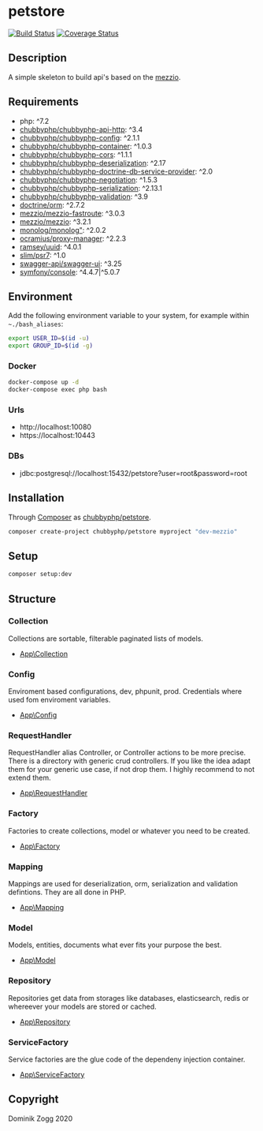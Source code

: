 # petstore

[![Build Status](https://api.travis-ci.org/chubbyphp/petstore.png?branch=mezzio)](https://travis-ci.org/chubbyphp/petstore)
[![Coverage Status](https://coveralls.io/repos/github/chubbyphp/petstore/badge.svg?branch=mezzio)](https://coveralls.io/github/chubbyphp/petstore?branch=mezzio)

## Description

A simple skeleton to build api's based on the [mezzio][1].

## Requirements

 * php: ^7.2
 * [chubbyphp/chubbyphp-api-http][3]: ^3.4
 * [chubbyphp/chubbyphp-config][4]: ^2.1.1
 * [chubbyphp/chubbyphp-container][5]: ^1.0.3
 * [chubbyphp/chubbyphp-cors][6]: ^1.1.1
 * [chubbyphp/chubbyphp-deserialization][7]: ^2.17
 * [chubbyphp/chubbyphp-doctrine-db-service-provider][8]: ^2.0
 * [chubbyphp/chubbyphp-negotiation][9]: ^1.5.3
 * [chubbyphp/chubbyphp-serialization][10]: ^2.13.1
 * [chubbyphp/chubbyphp-validation][11]: ^3.9
 * [doctrine/orm][12]: ^2.7.2
 * [mezzio/mezzio-fastroute][13]: ^3.0.3
 * [mezzio/mezzio][14]: ^3.2.1
 * [monolog/monolog"][15]: ^2.0.2
 * [ocramius/proxy-manager][16]: ^2.2.3
 * [ramsey/uuid][17]: ^4.0.1
 * [slim/psr7][18]: ^1.0
 * [swagger-api/swagger-ui][19]: ^3.25
 * [symfony/console][20]: ^4.4.7|^5.0.7

## Environment

Add the following environment variable to your system, for example within `~./bash_aliases`:

```sh
export USER_ID=$(id -u)
export GROUP_ID=$(id -g)
```

### Docker

```sh
docker-compose up -d
docker-compose exec php bash
```

### Urls

* http://localhost:10080
* https://localhost:10443

### DBs

 * jdbc:postgresql://localhost:15432/petstore?user=root&password=root

## Installation

Through [Composer](http://getcomposer.org) as [chubbyphp/petstore][40].

```bash
composer create-project chubbyphp/petstore myproject "dev-mezzio"
```

## Setup

```sh
composer setup:dev
```

## Structure

### Collection

Collections are sortable, filterable paginated lists of models.

 * [App\Collection][60]

### Config

Enviroment based configurations, dev, phpunit, prod. Credentials where used fom enviroment variables.

 * [App\Config][70]

### RequestHandler

RequestHandler alias Controller, or Controller actions to be more precise.
There is a directory with generic crud controllers. If you like the idea adapt them for your generic use case, if not drop them.
I highly recommend to not extend them.

 * [App\RequestHandler][80]

### Factory

Factories to create collections, model or whatever you need to be created.

 * [App\Factory][90]

### Mapping

Mappings are used for deserialization, orm, serialization and validation defintions. They are all done in PHP.

 * [App\Mapping][100]

### Model

Models, entities, documents what ever fits your purpose the best.

 * [App\Model][110]

### Repository

Repositories get data from storages like databases, elasticsearch, redis or whereever your models are stored or cached.

 * [App\Repository][120]

### ServiceFactory

Service factories are the glue code of the dependeny injection container.

 * [App\ServiceFactory][130]

## Copyright

Dominik Zogg 2020

[1]: https://docs.mezzio.dev/mezzio

[3]: https://packagist.org/packages/chubbyphp/chubbyphp-api-http
[4]: https://packagist.org/packages/chubbyphp/chubbyphp-config
[5]: https://packagist.org/packages/chubbyphp/chubbyphp-container
[6]: https://packagist.org/packages/chubbyphp/chubbyphp-cors
[7]: https://packagist.org/packages/chubbyphp/chubbyphp-deserialization
[8]: https://packagist.org/packages/chubbyphp/chubbyphp-doctrine-db-service-provider
[9]: https://packagist.org/packages/chubbyphp/chubbyphp-negotiation
[10]: https://packagist.org/packages/chubbyphp/chubbyphp-serialization
[11]: https://packagist.org/packages/chubbyphp/chubbyphp-validation
[12]: https://packagist.org/packages/doctrine/orm
[13]: https://packagist.org/packages/mezzio/mezzio-fastroute
[14]: https://packagist.org/packages/mezzio/mezzio
[15]: https://packagist.org/packages/monolog/monolog
[16]: https://packagist.org/packages/ocramius/proxy-manager
[17]: https://packagist.org/packages/ramsey/uuid
[18]: https://packagist.org/packages/slim/psr7
[19]: https://packagist.org/packages/swagger-api/swagger-ui
[20]: https://packagist.org/packages/symfony/console

[40]: https://packagist.org/packages/chubbyphp/petstore

[60]: app/Collection

[70]: app/Config

[80]: app/RequestHandler

[90]: app/Factory

[100]: app/Mapping

[110]: app/Model

[120]: app/Repository

[130]: app/ServiceFactory

